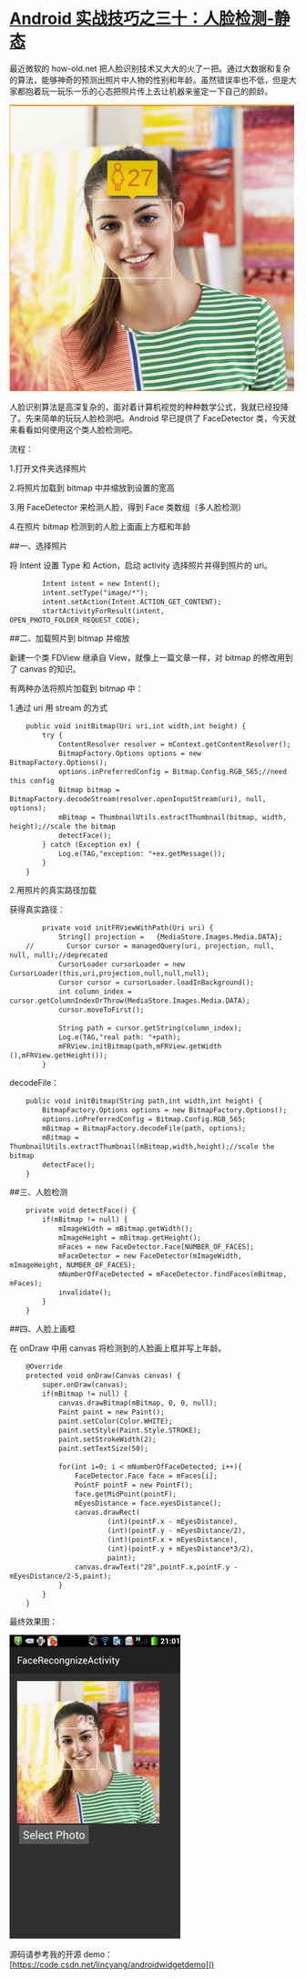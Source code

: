 # [Android 实战技巧之三十：人脸检测-静态](http://blog.csdn.net/lincyang/article/details/45625183)

最近微软的 how-old.net 把人脸识别技术又大大的火了一把。通过大数据和复杂的算法，能够神奇的预测出照片中人物的性别和年龄。虽然错误率也不低，但是大家都抱着玩一玩乐一乐的心态把照片传上去让机器来鉴定一下自己的颜龄。 

![fig.1](images/30-1.png)

人脸识别算法是高深复杂的，面对着计算机视觉的种种数学公式，我就已经投降了。先来简单的玩玩人脸检测吧。Android 早已提供了 FaceDetector 类，今天就来看看如何使用这个类人脸检测吧。

流程： 

1.打开文件夹选择照片 

2.将照片加载到 bitmap 中并缩放到设置的宽高 

3.用 FaceDetector 来检测人脸，得到 Face 类数组（多人脸检测）
 
4.在照片 bitmap 检测到的人脸上面画上方框和年龄

##一、选择照片

将 Intent 设置 Type 和 Action，启动 activity 选择照片并得到照片的 uri。

```
        Intent intent = new Intent();
        intent.setType("image/*");
        intent.setAction(Intent.ACTION_GET_CONTENT);
        startActivityForResult(intent, OPEN_PHOTO_FOLDER_REQUEST_CODE);
```

##二、加载照片到 bitmap 并缩放

新建一个类 FDView 继承自 View，就像上一篇文章一样，对 bitmap 的修改用到了 canvas 的知识。 

有两种办法将照片加载到 bitmap 中：
 
1.通过 uri 用 stream 的方式

```
    public void initBitmap(Uri uri,int width,int height) {
        try {
            ContentResolver resolver = mContext.getContentResolver();
            BitmapFactory.Options options = new BitmapFactory.Options();
            options.inPreferredConfig = Bitmap.Config.RGB_565;//need this config
            Bitmap bitmap = BitmapFactory.decodeStream(resolver.openInputStream(uri), null, options);
            mBitmap = ThumbnailUtils.extractThumbnail(bitmap, width, height);//scale the bitmap
            detectFace();
        } catch (Exception ex) {
            Log.e(TAG,"exception: "+ex.getMessage());
        }
    }
```

2.用照片的真实路径加载 

获得真实路径：

```
        private void initFRViewWithPath(Uri uri) {
            String[] projection =   {MediaStore.Images.Media.DATA};
    //        Cursor cursor = managedQuery(uri, projection, null, null, null);//deprecated
            CursorLoader cursorLoader = new CursorLoader(this,uri,projection,null,null,null);
            Cursor cursor = cursorLoader.loadInBackground();
            int column_index = cursor.getColumnIndexOrThrow(MediaStore.Images.Media.DATA);
            cursor.moveToFirst();

            String path = cursor.getString(column_index);
            Log.e(TAG,"real path: "+path);
            mFRView.initBitmap(path,mFRView.getWidth (),mFRView.getHeight());
        }
```

decodeFile：

```
    public void initBitmap(String path,int width,int height) {
        BitmapFactory.Options options = new BitmapFactory.Options();
        options.inPreferredConfig = Bitmap.Config.RGB_565;
        mBitmap = BitmapFactory.decodeFile(path, options);
        mBitmap = ThumbnailUtils.extractThumbnail(mBitmap,width,height);//scale the bitmap
        detectFace();
    }
```

##三、人脸检测

```
    private void detectFace() {
        if(mBitmap != null) {
            mImageWidth = mBitmap.getWidth();
            mImageHeight = mBitmap.getHeight();
            mFaces = new FaceDetector.Face[NUMBER_OF_FACES];
            mFaceDetector = new FaceDetector(mImageWidth, mImageHeight, NUMBER_OF_FACES);
            mNumberOfFaceDetected = mFaceDetector.findFaces(mBitmap, mFaces);
            invalidate();
        }
    }
```

##四、人脸上画框

在 onDraw 中用 canvas 将检测到的人脸画上框并写上年龄。

```
    @Override
    protected void onDraw(Canvas canvas) {
        super.onDraw(canvas);
        if(mBitmap != null) {
            canvas.drawBitmap(mBitmap, 0, 0, null);
            Paint paint = new Paint();
            paint.setColor(Color.WHITE);
            paint.setStyle(Paint.Style.STROKE);
            paint.setStrokeWidth(2);
            paint.setTextSize(50);

            for(int i=0; i < mNumberOfFaceDetected; i++){
                FaceDetector.Face face = mFaces[i];
                PointF pointF = new PointF();
                face.getMidPoint(pointF);
                mEyesDistance = face.eyesDistance();
                canvas.drawRect(
                        (int)(pointF.x - mEyesDistance),
                        (int)(pointF.y - mEyesDistance/2),
                        (int)(pointF.x + mEyesDistance),
                        (int)(pointF.y + mEyesDistance*3/2),
                        paint);
                canvas.drawText("28",pointF.x,pointF.y - mEyesDistance/2-5,paint);
            }
        }
    }
```

最终效果图： 

![fig.2](images/30-2.png)

源码请参考我的开源 demo：[https://code.csdn.net/lincyang/androidwidgetdemo]()